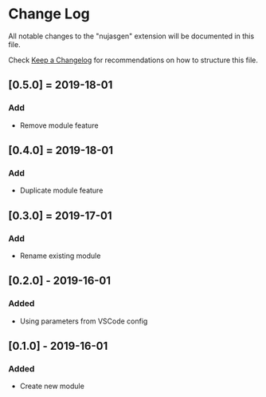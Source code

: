 # Change Log
All notable changes to the "nujasgen" extension will be documented in this file.

Check [Keep a Changelog](http://keepachangelog.com/) for recommendations on how to structure this file.

## [0.5.0] = 2019-18-01
### Add
- Remove module feature

## [0.4.0] = 2019-18-01
### Add
- Duplicate module feature

## [0.3.0] = 2019-17-01
### Add
- Rename existing module

## [0.2.0] - 2019-16-01
### Added
- Using parameters from VSCode config

## [0.1.0] - 2019-16-01
### Added
- Create new module
